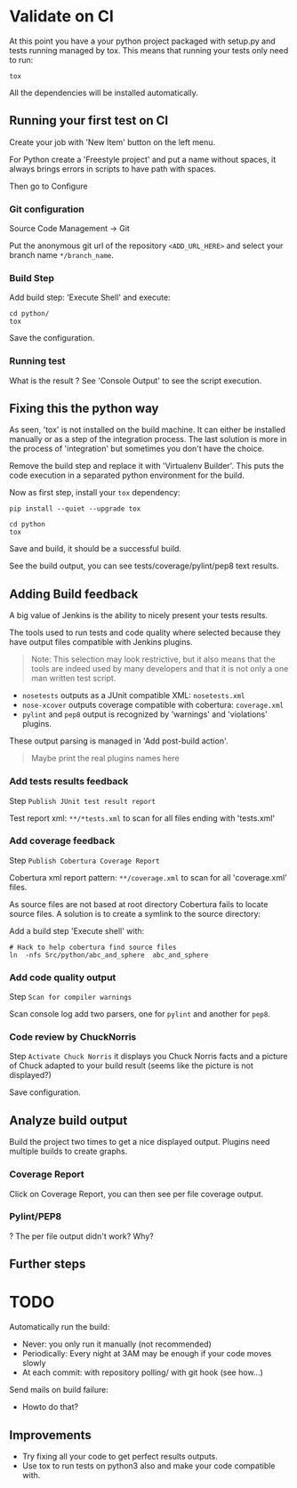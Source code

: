 Validate on CI
==============

At this point you have a your python project packaged with setup.py and tests
running managed by tox. This means that running your tests only need to run:

    tox

All the dependencies will be installed automatically.



Running your first test on CI
-----------------------------

Create your job with 'New Item' button on the left menu.

For Python create a 'Freestyle project' and put a name without spaces, it always
brings errors in scripts to have path with spaces.

Then go to Configure


### Git configuration ###

Source Code Management -> Git

Put the anonymous git url of the repository `<ADD_URL_HERE>` and select your
branch name `*/branch_name`.

### Build Step ###

Add build step: 'Execute Shell' and execute:

    cd python/
    tox

Save the configuration.



### Running test ###

What is the result ?
See 'Console Output' to see the script execution.


Fixing this the python way
--------------------------

As seen, 'tox' is not installed on the build machine. It can either be installed
manually or as a step of the integration process. The last solution is more in
the process of 'integration' but sometimes you don't have the choice.


Remove the build step and replace it with 'Virtualenv Builder'.
This puts the code execution in a separated python environment for the build.


Now as first step, install your `tox` dependency:

    pip install --quiet --upgrade tox

    cd python
    tox


Save and build, it should be a successful build.

See the build output, you can see tests/coverage/pylint/pep8 text results.


Adding Build feedback
---------------------

A big value of Jenkins is the ability to nicely present your tests results.

The tools used to run tests and code quality where selected because
they have output files compatible with Jenkins plugins.

> Note: This selection may look restrictive, but it also means that the tools
> are indeed used by many developers and that it is not only a one man written
> test script.


* `nosetests` outputs as a JUnit compatible XML: `nosetests.xml`
* `nose-xcover` outputs coverage compatible with cobertura: `coverage.xml`
* `pylint` and `pep8` output is recognized by 'warnings' and 'violations' plugins.


These output parsing is managed in 'Add post-build action'.

> Maybe print the real plugins names here


### Add tests results feedback ###

Step `Publish JUnit test result report`

Test report xml: `**/*tests.xml` to scan for all files ending with 'tests.xml'


### Add coverage feedback ###

Step `Publish Cobertura Coverage Report`

Cobertura xml report pattern: `**/coverage.xml` to scan for all 'coverage.xml' files.


As source files are not based at root directory Cobertura fails to locate source
files. A solution is to create a symlink to the source directory:

Add a build step 'Execute shell' with:

    # Hack to help cobertura find source files
    ln  -nfs Src/python/abc_and_sphere  abc_and_sphere


### Add code quality output ###

Step `Scan for compiler warnings`

Scan console log add two parsers, one for `pylint` and another for `pep8`.


### Code review by ChuckNorris ###

Step `Activate Chuck Norris` it displays you Chuck Norris facts and a picture of
Chuck adapted to your build result (seems like the picture is not displayed?)


Save configuration.


Analyze build output
--------------------

Build the project two times to get a nice displayed output. Plugins need
multiple builds to create graphs.


### Coverage Report ###

Click on Coverage Report, you can then see per file coverage output.


### Pylint/PEP8 ###

? The per file output didn't work? Why?



Further steps
-------------

# TODO

Automatically run the build:

 * Never: you only run it manually (not recommended)
 * Periodically: Every night at 3AM may be enough if your code moves slowly
 * At each commit: with repository polling/ with git hook (see how...)

Send mails on build failure:

 * Howto do that?


Improvements
------------

* Try fixing all your code to get perfect results outputs.
* Use tox to run tests on python3 also and make your code compatible with.


